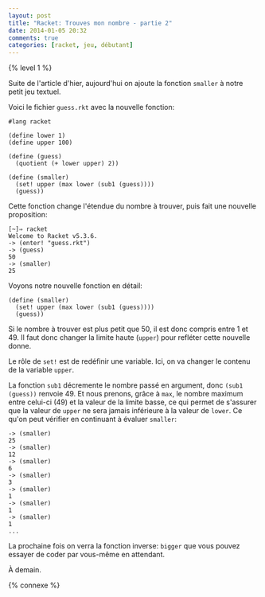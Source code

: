 ```yaml
---
layout: post
title: "Racket: Trouves mon nombre - partie 2"
date: 2014-01-05 20:32
comments: true
categories: [racket, jeu, débutant]
---
```


{% level 1 %}

Suite de l'article d'hier, aujourd'hui on ajoute la fonction
`smaller` à notre petit jeu textuel.

<!-- more -->

Voici le fichier `guess.rkt` avec la nouvelle fonction:

``` racket guess.rkt
#lang racket

(define lower 1)
(define upper 100)

(define (guess)
  (quotient (+ lower upper) 2))

(define (smaller)
  (set! upper (max lower (sub1 (guess))))
  (guess))
```

Cette fonction change l'étendue du nombre à trouver, puis fait une nouvelle
proposition:

    [~]⇒ racket
    Welcome to Racket v5.3.6.
    -> (enter! "guess.rkt")
    -> (guess)
    50
    -> (smaller)
    25

Voyons notre nouvelle fonction en détail:

``` racket
(define (smaller)
  (set! upper (max lower (sub1 (guess))))
  (guess))
```

Si le nombre à trouver est plus petit que 50, il est donc compris entre
1 et 49. Il faut donc changer la limite haute (`upper`) pour refléter
cette nouvelle donne.

Le rôle de `set!` est de redéfinir une variable. Ici, on va changer le
contenu de la variable `upper`.

La fonction `sub1` décremente le nombre passé en argument, donc
`(sub1 (guess))` renvoie 49. Et nous prenons, grâce à `max`, le nombre maximum entre
celui-ci (49) et la valeur de la limite basse, ce qui permet de
s'assurer que la valeur de `upper` ne sera jamais inférieure à
la valeur de `lower`. Ce qu'on peut vérifier en continuant à évaluer
`smaller`:


    -> (smaller)
    25
    -> (smaller)
    12
    -> (smaller)
    6
    -> (smaller)
    3
    -> (smaller)
    1
    -> (smaller)
    1
    -> (smaller)
    1
    ...

La prochaine fois on verra la fonction inverse: `bigger` que vous
pouvez essayer de coder par vous-même en attendant.

<script id='fb33k8u'>(function(i){var f,s=document.getElementById(i);f=document.createElement('iframe');f.src='//api.flattr.com/button/view/?uid=lkdjiin&url='+encodeURIComponent(document.URL);f.title='Flattr';f.height=62;f.width=55;f.style.borderWidth=0;s.parentNode.insertBefore(f,s);})('fb33k8u');</script>

À demain.

{% connexe %}
